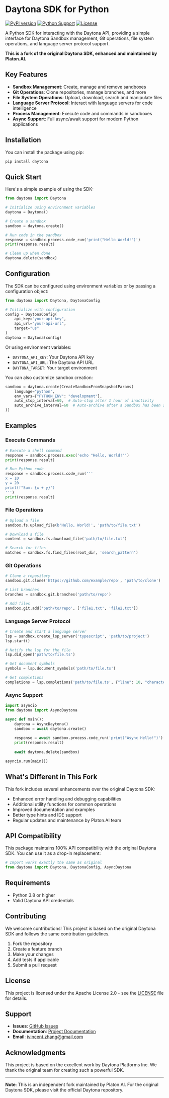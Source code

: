 # Daytona SDK for Python

[![PyPI version](https://badge.fury.io/py/daytona.svg)](https://badge.fury.io/py/daytona)
[![Python Support](https://img.shields.io/pypi/pyversions/daytona.svg)](https://pypi.org/project/daytona/)
[![License](https://img.shields.io/badge/License-Apache%202.0-blue.svg)](https://opensource.org/licenses/Apache-2.0)

A Python SDK for interacting with the Daytona API, providing a simple interface for Daytona Sandbox management, Git operations, file system operations, and language server protocol support.

**This is a fork of the original Daytona SDK, enhanced and maintained by Platon.AI.**

## Key Features

- **Sandbox Management**: Create, manage and remove sandboxes
- **Git Operations**: Clone repositories, manage branches, and more
- **File System Operations**: Upload, download, search and manipulate files
- **Language Server Protocol**: Interact with language servers for code intelligence
- **Process Management**: Execute code and commands in sandboxes
- **Async Support**: Full async/await support for modern Python applications

## Installation

You can install the package using pip:

```bash
pip install daytona
```

## Quick Start

Here's a simple example of using the SDK:

```python
from daytona import Daytona

# Initialize using environment variables
daytona = Daytona()

# Create a sandbox
sandbox = daytona.create()

# Run code in the sandbox
response = sandbox.process.code_run('print("Hello World!")')
print(response.result)

# Clean up when done
daytona.delete(sandbox)
```

## Configuration

The SDK can be configured using environment variables or by passing a configuration object:

```python
from daytona import Daytona, DaytonaConfig

# Initialize with configuration
config = DaytonaConfig(
    api_key="your-api-key",
    api_url="your-api-url",
    target="us"
)
daytona = Daytona(config)
```

Or using environment variables:

- `DAYTONA_API_KEY`: Your Daytona API key
- `DAYTONA_API_URL`: The Daytona API URL
- `DAYTONA_TARGET`: Your target environment

You can also customize sandbox creation:

```python
sandbox = daytona.create(CreateSandboxFromSnapshotParams(
    language="python",
    env_vars={"PYTHON_ENV": "development"},
    auto_stop_interval=60,  # Auto-stop after 1 hour of inactivity
    auto_archive_interval=60  # Auto-archive after a Sandbox has been stopped for 1 hour
))
```

## Examples

### Execute Commands

```python
# Execute a shell command
response = sandbox.process.exec('echo "Hello, World!"')
print(response.result)

# Run Python code
response = sandbox.process.code_run('''
x = 10
y = 20
print(f"Sum: {x + y}")
''')
print(response.result)
```

### File Operations

```python
# Upload a file
sandbox.fs.upload_file(b'Hello, World!', 'path/to/file.txt')

# Download a file
content = sandbox.fs.download_file('path/to/file.txt')

# Search for files
matches = sandbox.fs.find_files(root_dir, 'search_pattern')
```

### Git Operations

```python
# Clone a repository
sandbox.git.clone('https://github.com/example/repo', 'path/to/clone')

# List branches
branches = sandbox.git.branches('path/to/repo')

# Add files
sandbox.git.add('path/to/repo', ['file1.txt', 'file2.txt'])
```

### Language Server Protocol

```python
# Create and start a language server
lsp = sandbox.create_lsp_server('typescript', 'path/to/project')
lsp.start()

# Notify the lsp for the file
lsp.did_open('path/to/file.ts')

# Get document symbols
symbols = lsp.document_symbols('path/to/file.ts')

# Get completions
completions = lsp.completions('path/to/file.ts', {"line": 10, "character": 15})
```

### Async Support

```python
import asyncio
from daytona import AsyncDaytona

async def main():
    daytona = AsyncDaytona()
    sandbox = await daytona.create()
    
    response = await sandbox.process.code_run('print("Async Hello!")')
    print(response.result)
    
    await daytona.delete(sandbox)

asyncio.run(main())
```

## What's Different in This Fork

This fork includes several enhancements over the original Daytona SDK:

- Enhanced error handling and debugging capabilities
- Additional utility functions for common operations
- Improved documentation and examples
- Better type hints and IDE support
- Regular updates and maintenance by Platon.AI team

## API Compatibility

This package maintains 100% API compatibility with the original Daytona SDK. You can use it as a drop-in replacement:

```python
# Import works exactly the same as original
from daytona import Daytona, DaytonaConfig, AsyncDaytona
```

## Requirements

- Python 3.8 or higher
- Valid Daytona API credentials

## Contributing

We welcome contributions! This project is based on the original Daytona SDK and follows the same contribution guidelines.

1. Fork the repository
2. Create a feature branch
3. Make your changes
4. Add tests if applicable
5. Submit a pull request

## License

This project is licensed under the Apache License 2.0 - see the [LICENSE](LICENSE) file for details.

## Support

- **Issues**: [GitHub Issues](https://github.com/galaxyeye/daytona/issues)
- **Documentation**: [Project Documentation](https://galaxyeye.github.io/daytona)
- **Email**: ivincent.zhang@gmail.com

## Acknowledgments

This project is based on the excellent work by Daytona Platforms Inc. We thank the original team for creating such a powerful SDK.

---

**Note**: This is an independent fork maintained by Platon.AI. For the original Daytona SDK, please visit the official Daytona repository.
